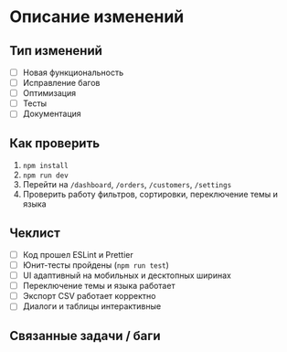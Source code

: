 # Описание изменений

<!-- Опишите коротко, что было сделано в этом PR -->

## Тип изменений

- [ ] Новая функциональность
- [ ] Исправление багов
- [ ] Оптимизация
- [ ] Тесты
- [ ] Документация

## Как проверить

<!-- Укажите шаги для проверки изменений, например: -->
1. `npm install`
2. `npm run dev`
3. Перейти на `/dashboard`, `/orders`, `/customers`, `/settings`
4. Проверить работу фильтров, сортировки, переключение темы и языка

## Чеклист

- [ ] Код прошел ESLint и Prettier
- [ ] Юнит-тесты пройдены (`npm run test`)
- [ ] UI адаптивный на мобильных и десктопных ширинах
- [ ] Переключение темы и языка работает
- [ ] Экспорт CSV работает корректно
- [ ] Диалоги и таблицы интерактивные

## Связанные задачи / баги

<!-- Пример: Closes #123 -->
